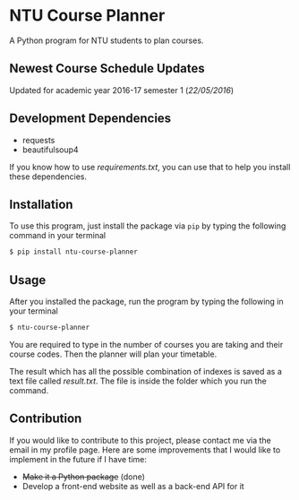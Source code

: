 # NTU Course Planner

A Python program for NTU students to plan courses.

## Newest Course Schedule Updates

Updated for academic year 2016-17 semester 1 (*22/05/2016*)

## Development Dependencies

* requests
* beautifulsoup4

If you know how to use *requirements.txt*, you can use that to help you install these dependencies.

## Installation

To use this program, just install the package via `pip` by typing the following command in your terminal
```bash
$ pip install ntu-course-planner
```

## Usage

After you installed the package, run the program by typing the following in your terminal
```bash
$ ntu-course-planner
```

You are required to type in the number of courses you are taking and their course codes. Then the planner will plan your timetable.

The result which has all the possible combination of indexes is saved as a text file called *result.txt*. The file is inside the folder which you run the command.

## Contribution
If you would like to contribute to this project, please contact me via the email in my profile page. Here are some improvements that I would like to implement in the future if I have time:
- ~~Make it a Python package~~ (done)
- Develop a front-end website as well as a back-end API for it
